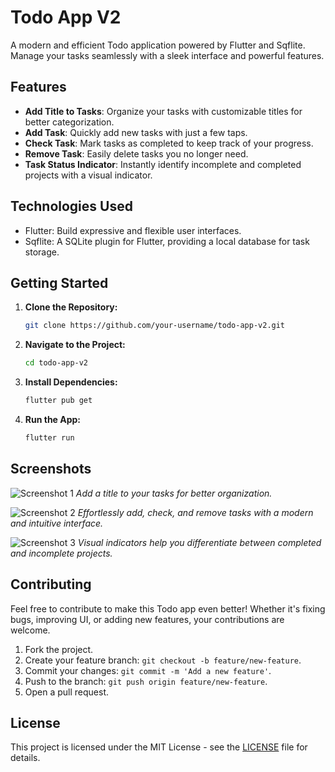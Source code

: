 # Todo App V2

A modern and efficient Todo application powered by Flutter and Sqflite. Manage your tasks seamlessly with a sleek interface and powerful features.

## Features

- **Add Title to Tasks**: Organize your tasks with customizable titles for better categorization.
- **Add Task**: Quickly add new tasks with just a few taps.
- **Check Task**: Mark tasks as completed to keep track of your progress.
- **Remove Task**: Easily delete tasks you no longer need.
- **Task Status Indicator**: Instantly identify incomplete and completed projects with a visual indicator.

## Technologies Used

- Flutter: Build expressive and flexible user interfaces.
- Sqflite: A SQLite plugin for Flutter, providing a local database for task storage.

## Getting Started

1. **Clone the Repository:**
   ```bash
   git clone https://github.com/your-username/todo-app-v2.git
   ```

2. **Navigate to the Project:**
   ```bash
   cd todo-app-v2
   ```

3. **Install Dependencies:**
   ```bash
   flutter pub get
   ```

4. **Run the App:**
   ```bash
   flutter run
   ```

## Screenshots

![Screenshot 1](screenshots/screenshot1.png)
*Add a title to your tasks for better organization.*

![Screenshot 2](screenshots/screenshot2.png)
*Effortlessly add, check, and remove tasks with a modern and intuitive interface.*

![Screenshot 3](screenshots/screenshot3.png)
*Visual indicators help you differentiate between completed and incomplete projects.*

## Contributing

Feel free to contribute to make this Todo app even better! Whether it's fixing bugs, improving UI, or adding new features, your contributions are welcome.

1. Fork the project.
2. Create your feature branch: `git checkout -b feature/new-feature`.
3. Commit your changes: `git commit -m 'Add a new feature'`.
4. Push to the branch: `git push origin feature/new-feature`.
5. Open a pull request.

## License

This project is licensed under the MIT License - see the [LICENSE](LICENSE) file for details.
